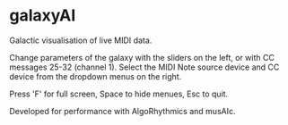 # galaxyAI
Galactic visualisation of live MIDI data.

Change parameters of the galaxy with the sliders on the left, or with CC messages 25-32 (channel 1). Select the MIDI Note source device and CC device from the dropdown menus on the right.

Press 'F' for full screen, Space to hide menues, Esc to quit.

Developed for performance with AlgoRhythmics and musAIc.
